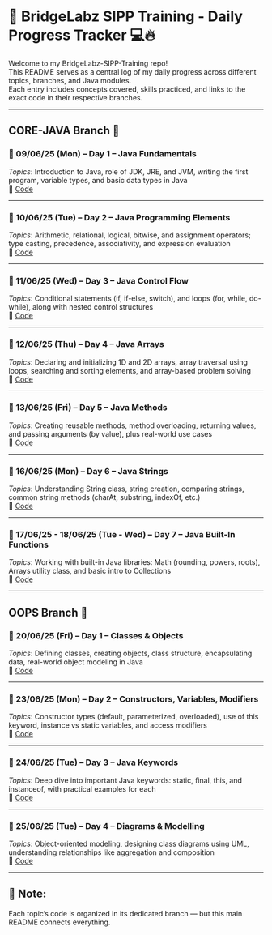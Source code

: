 # 🧠 BridgeLabz SIPP Training - Daily Progress Tracker 💻🔥

Welcome to my BridgeLabz-SIPP-Training repo!  
This README serves as a central log of my daily progress across different topics, branches, and Java modules.  
Each entry includes concepts covered, skills practiced, and links to the exact code in their respective branches.

---

## CORE-JAVA Branch 📂

### 📅 09/06/25 (Mon) – Day 1 – Java Fundamentals  
*Topics*: Introduction to Java, role of JDK, JRE, and JVM, writing the first program, variable types, and basic data types in Java  
🔗 [Code](https://github.com/BhaskarGautam24/BridgeLabz-SIPP-Training/tree/Core_java/JavaFundamentals)

---

### 📅 10/06/25 (Tue) – Day 2 – Java Programming Elements  
*Topics*: Arithmetic, relational, logical, bitwise, and assignment operators; type casting, precedence, associativity, and expression evaluation  
🔗 [Code](https://github.com/BhaskarGautam24/BridgeLabz-SIPP-Training/tree/Core_java/ProgrammingElements)

---

### 📅 11/06/25 (Wed) – Day 3 – Java Control Flow  
*Topics*: Conditional statements (if, if-else, switch), and loops (for, while, do-while), along with nested control structures  
🔗 [Code](https://github.com/BhaskarGautam24/BridgeLabz-SIPP-Training/tree/Core_java/ControlFlows)

---

### 📅 12/06/25 (Thu) – Day 4 – Java Arrays  
*Topics*: Declaring and initializing 1D and 2D arrays, array traversal using loops, searching and sorting elements, and array-based problem solving  
🔗 [Code](https://github.com/BhaskarGautam24/BridgeLabz-SIPP-Training/tree/Core_java/Arrays)

---

### 📅 13/06/25 (Fri) – Day 5 – Java Methods  
*Topics*: Creating reusable methods, method overloading, returning values, and passing arguments (by value), plus real-world use cases  
🔗 [Code](https://github.com/BhaskarGautam24/BridgeLabz-SIPP-Training/tree/Core_java/Methods)

---

### 📅 16/06/25 (Mon) – Day 6 – Java Strings  
*Topics*: Understanding String class, string creation, comparing strings, common string methods (charAt, substring, indexOf, etc.)  
🔗 [Code](https://github.com/BhaskarGautam24/BridgeLabz-SIPP-Training/tree/Core_java/Strings)

---

### 📅 17/06/25 - 18/06/25 (Tue - Wed) – Day 7 – Java Built-In Functions  
*Topics*: Working with built-in Java libraries: Math (rounding, powers, roots), Arrays utility class, and basic intro to Collections  
🔗 [Code](https://github.com/BhaskarGautam24/BridgeLabz-SIPP-Training/tree/Core_java/BuiltInFunctions)

---

## OOPS Branch 🧱

### 📅 20/06/25 (Fri) – Day 1 – Classes & Objects  
*Topics*: Defining classes, creating objects, class structure, encapsulating data, real-world object modeling in Java  
🔗 [Code](https://github.com/BhaskarGautam24/BridgeLabz-SIPP-Training/tree/OOPs/ClassAndObjects)

---

### 📅 23/06/25 (Mon) – Day 2 – Constructors, Variables, Modifiers  
*Topics*: Constructor types (default, parameterized, overloaded), use of this keyword, instance vs static variables, and access modifiers  
🔗 [Code](https://github.com/BhaskarGautam24/BridgeLabz-SIPP-Training/tree/OOPs/ConstructorAndClassVariables)

---

### 📅 24/06/25 (Tue) – Day 3 – Java Keywords  
*Topics*: Deep dive into important Java keywords: static, final, this, and instanceof, with practical examples for each  
🔗 [Code](https://github.com/BhaskarGautam24/BridgeLabz-SIPP-Training/tree/OOPs/This%2CStatic%2CFinal_KeyWords_And_InstanceOf_Operator)

---

### 📅 25/06/25 (Tue) – Day 4 – Diagrams & Modelling  
*Topics*: Object-oriented modeling, designing class diagrams using UML, understanding relationships like aggregation and composition  
🔗 [Code](https://github.com/BhaskarGautam24/BridgeLabz-SIPP-Training/tree/OOPs/Object_Oriented_Design_Principles)

---

## 📝 Note:
Each topic’s code is organized in its dedicated branch — but this main README connects everything.
